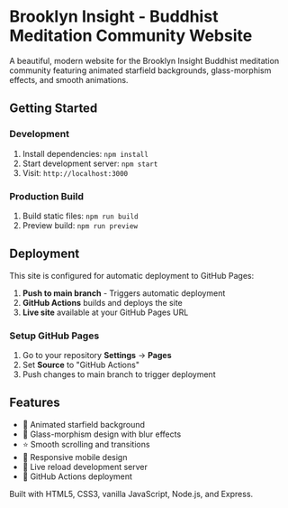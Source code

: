 # Brooklyn Insight - Buddhist Meditation Community Website

A beautiful, modern website for the Brooklyn Insight Buddhist meditation community featuring animated starfield backgrounds, glass-morphism effects, and smooth animations.

## Getting Started

### Development
1. Install dependencies: `npm install`
2. Start development server: `npm start`  
3. Visit: `http://localhost:3000`

### Production Build
1. Build static files: `npm run build`
2. Preview build: `npm run preview`

## Deployment

This site is configured for automatic deployment to GitHub Pages:

1. **Push to main branch** - Triggers automatic deployment
2. **GitHub Actions** builds and deploys the site
3. **Live site** available at your GitHub Pages URL

### Setup GitHub Pages
1. Go to your repository **Settings** → **Pages**
2. Set **Source** to "GitHub Actions"
3. Push changes to main branch to trigger deployment

## Features

- 🌟 Animated starfield background
- 🎨 Glass-morphism design with blur effects
- ⭐ Smooth scrolling and transitions
- 📱 Responsive mobile design
- 🔄 Live reload development server
- 🚀 GitHub Actions deployment

Built with HTML5, CSS3, vanilla JavaScript, Node.js, and Express.